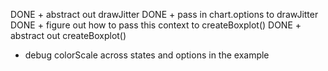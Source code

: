 DONE + abstract out drawJitter
DONE + pass in chart.options to drawJitter
DONE + figure out how to pass this context to createBoxplot()
DONE + abstract out createBoxplot()
+ debug colorScale across states and options in the example